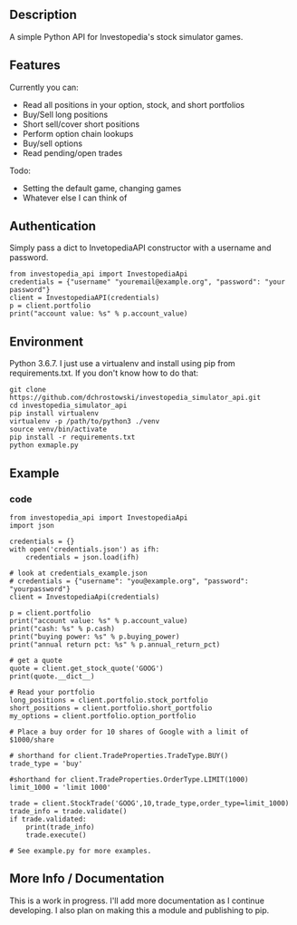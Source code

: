 ## Description
A simple Python API for Investopedia's stock simulator games.  

## Features
Currently you can:
* Read all positions in your option, stock, and short portfolios
* Buy/Sell long positions
* Short sell/cover short positions
* Perform option chain lookups
* Buy/sell options
* Read pending/open trades

Todo:
* Setting the default game, changing games
* Whatever else I can think of


## Authentication
Simply pass a dict to InvetopediaAPI constructor with a username and password.  
```
from investopedia_api import InvestopediaApi
credentials = {"username" "youremail@example.org", "password": "your password"}
client = InvestopediaAPI(credentials)
p = client.portfolio
print("account value: %s" % p.account_value)
```

## Environment 
Python 3.6.7.  I just use a virtualenv and install using pip from requirements.txt.  If you don't know how to do that:

```
git clone https://github.com/dchrostowski/investopedia_simulator_api.git
cd investopedia_simulator_api
pip install virtualenv
virtualenv -p /path/to/python3 ./venv
source venv/bin/activate
pip install -r requirements.txt
python exmaple.py
```

## Example
### code
```
from investopedia_api import InvestopediaApi
import json

credentials = {}
with open('credentials.json') as ifh:
    credentials = json.load(ifh)

# look at credentials_example.json
# credentials = {"username": "you@example.org", "password": "yourpassword"}
client = InvestopediaApi(credentials)

p = client.portfolio
print("account value: %s" % p.account_value)
print("cash: %s" % p.cash)
print("buying power: %s" % p.buying_power)
print("annual return pct: %s" % p.annual_return_pct)

# get a quote
quote = client.get_stock_quote('GOOG')
print(quote.__dict__)

# Read your portfolio
long_positions = client.portfolio.stock_portfolio
short_positions = client.portfolio.short_portfolio
my_options = client.portfolio.option_portfolio

# Place a buy order for 10 shares of Google with a limit of $1000/share

# shorthand for client.TradeProperties.TradeType.BUY()
trade_type = 'buy'

#shorthand for client.TradeProperties.OrderType.LIMIT(1000)
limit_1000 = 'limit 1000'

trade = client.StockTrade('GOOG',10,trade_type,order_type=limit_1000)
trade_info = trade.validate()
if trade.validated:
    print(trade_info)
    trade.execute()

# See example.py for more examples.
```

## More Info / Documentation ##
This is a work in progress.  I'll add more documentation as I continue developing.  I also plan on making this a module and publishing to pip.
